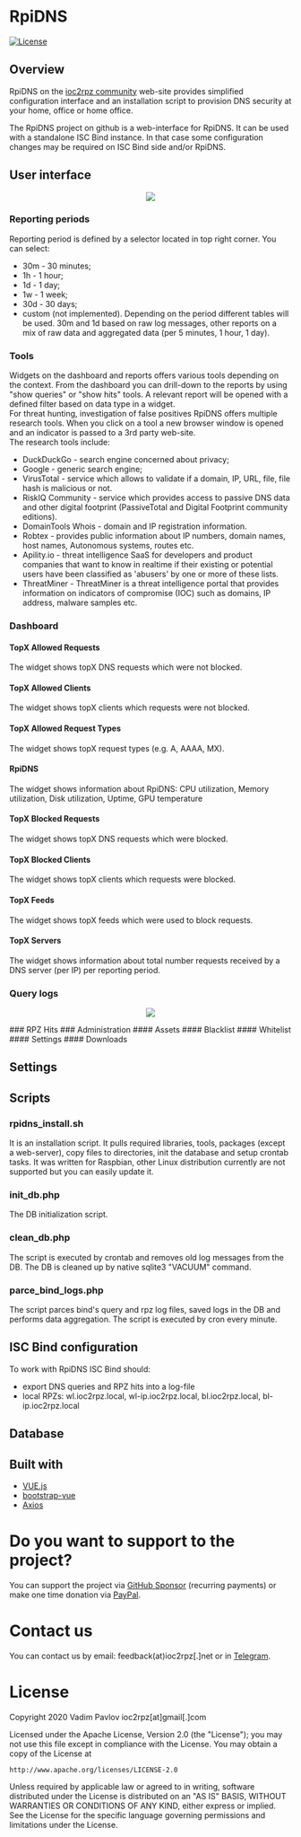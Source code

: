 #  RpiDNS
[![License](https://img.shields.io/badge/License-Apache%202.0-blue.svg)](https://opensource.org/licenses/Apache-2.0)

## Overview

RpiDNS on the [ioc2rpz community](https://ioc2rpz.net) web-site provides simplified configuration interface and an installation script to provision DNS security at your home, office or home office.  

The RpiDNS project on github is a web-interface for RpiDNS. It can be used with a standalone ISC Bind instance. In that case some configuration changes may be required on ISC Bind side and/or RpiDNS.

## User interface

<p align="center"><img src="https://ioc2rpz.net/img/RpiDNS_onprem.png"></p>

### Reporting periods
Reporting period is defined by a selector located in top right corner.
You can select:
- 30m - 30 minutes;
- 1h - 1 hour;
- 1d - 1 day;
- 1w - 1 week;
- 30d - 30 days;
- custom (not implemented).
Depending on the period different tables will be used. 30m and 1d based on raw log messages, other reports on a mix of raw data and aggregated data (per 5 minutes, 1 hour, 1 day). 
### Tools
Widgets on the dashboard and reports offers various tools depending on the context. From the dashboard you can drill-down to the reports by using "show queries" or "show hits" tools. A relevant report will be opened with a defined filter based on data type in a widget.  
For threat hunting, investigation of false positives RpiDNS offers multiple research tools. When you click on a tool a new browser window is opened and an indicator is passed to a 3rd party web-site.  
The research tools include:
- DuckDuckGo - search engine concerned about privacy;
- Google - generic search engine;
- VirusTotal - service which allows to validate if a domain, IP, URL, file, file hash is malicious or not.
- RiskIQ Community - service which provides access to passive DNS data and other digital footprint (PassiveTotal and Digital Footprint community editions).
- DomainTools Whois - domain and IP registration information.
- Robtex - provides public information about IP numbers, domain names, host names, Autonomous systems, routes etc. 
- Apility.io - threat intelligence SaaS for developers and product companies that want to know in realtime if their existing or potential users have been classified as 'abusers'​ by one or more of these lists.
- ThreatMiner - ThreatMiner is a threat intelligence portal that provides information on indicators of compromise (IOC) such as domains, IP address, malware samples etc.

### Dashboard
#### TopX Allowed Requests
The widget shows topX DNS requests which were not blocked.
#### TopX Allowed Clients
The widget shows topX clients which requests were not blocked.
#### TopX Allowed Request Types
The widget shows topX request types (e.g. A, AAAA, MX).
#### RpiDNS
The widget shows information about RpiDNS: CPU utilization, Memory utilization, Disk utilization, Uptime, GPU temperature
#### TopX Blocked Requests
The widget shows topX DNS requests which were blocked.
#### TopX Blocked Clients
The widget shows topX clients which requests were blocked.
#### TopX Feeds
The widget shows topX feeds which were used to block requests.
#### TopX Servers
The widget shows information about total number requests received by a DNS server (per IP) per reporting period.
### Query logs
<p align="center"><img src="https://ioc2rpz.net/img/RpiDNS_qlog.png"></p>
### RPZ Hits
### Administration
#### Assets
#### Blacklist
#### Whitelist
#### Settings
#### Downloads

## Settings

## Scripts
### rpidns_install.sh
It is an installation script. It pulls required libraries, tools, packages (except a web-server), copy files to directories, init the database and setup crontab tasks.
It was written for Raspbian, other Linux distribution currently are not supported but you can easily update it.

### init_db.php
The DB initialization script.

### clean_db.php
The script is executed by crontab and removes old log messages from the DB. The DB is cleaned up by native sqlite3 "VACUUM" command.

### parce_bind_logs.php
The script parces bind's query and rpz log files, saved logs in the DB and performs data aggregation. The script is executed by cron every minute.

## ISC Bind configuration
To work with RpiDNS ISC Bind should:
- export DNS queries and RPZ hits into a log-file
- local RPZs: wl.ioc2rpz.local, wl-ip.ioc2rpz.local, bl.ioc2rpz.local, bl-ip.ioc2rpz.local

## Database

## Built with
- [VUE.js](https://vuejs.org/)
- [bootstrap-vue](https://bootstrap-vue.js.org/)
- [Axios](https://github.com/axios/axios)

# Do you want to support to the project?
You can support the project via [GitHub Sponsor](https://github.com/sponsors/Homas) (recurring payments) or make one time donation via [PayPal](https://paypal.me/ioc2rpz).

# Contact us
You can contact us by email: feedback(at)ioc2rpz[.]net or in [Telegram](https://t.me/ioc2rpz).

# License
Copyright 2020 Vadim Pavlov ioc2rpz[at]gmail[.]com

Licensed under the Apache License, Version 2.0 (the "License"); you may not use this file except in compliance with the License.
You may obtain a copy of the License at  
  
    http://www.apache.org/licenses/LICENSE-2.0  
  
Unless required by applicable law or agreed to in writing, software distributed under the License is distributed on an "AS IS" BASIS, WITHOUT WARRANTIES OR CONDITIONS OF ANY KIND, either express or implied. See the License for the specific language governing permissions and limitations under the License.

